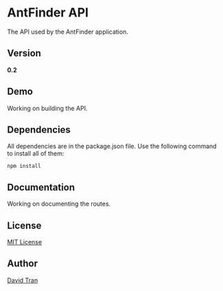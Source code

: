 # AntFinder API
The API used by the AntFinder application.

## Version
**0.2**

## Demo
Working on building the API.

## Dependencies
All dependencies are in the package.json file. Use the following command to install all of them:

	npm install

## Documentation
Working on documenting the routes.

## License
<a href="https://github.com/davidlamt/antfinder-api/blob/master/LICENSE" target="_blank">MIT License</a>

## Author
<a href="http://davidtranscend.com/" target="_blank">David Tran</a>

